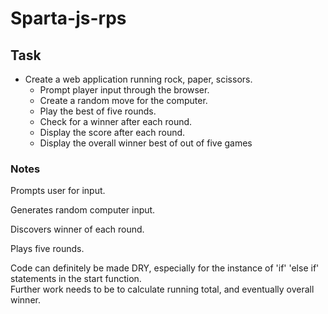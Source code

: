 # Sparta-js-rps

## Task

* Create a web application running rock, paper, scissors.  
  - Prompt player input through the browser.
  - Create a random move for the computer.
  - Play the best of five rounds.
  - Check for a winner after each round.
  - Display the score after each round.
  -	Display the overall winner best of out of five games

### Notes

Prompts user for input.

Generates random computer input.

Discovers winner of each round.

Plays five rounds.

Code can definitely be made DRY, especially for the instance of 'if' 'else if' statements in the start function.  
Further work needs to be to calculate running total, and eventually overall winner.
